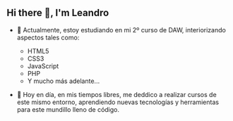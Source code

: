 ## Hi there 👋, I'm Leandro

<!--
**RLeandro05/RLeandro05** is a ✨ _special_ ✨ repository because its `README.md` (this file) appears on your GitHub profile.

Here are some ideas to get you started: -->

- 🔭 Actualmente, estoy estudiando en mi 2º curso de DAW, interiorizando aspectos tales como:
    - HTML5
    - CSS3
    - JavaScript
    - PHP
    - Y mucho más adelante...

- 🌱 Hoy en día, en mis tiempos libres, me deddico a realizar cursos de este mismo entorno,
  aprendiendo nuevas tecnologías y herramientas para este mundillo lleno de código.

